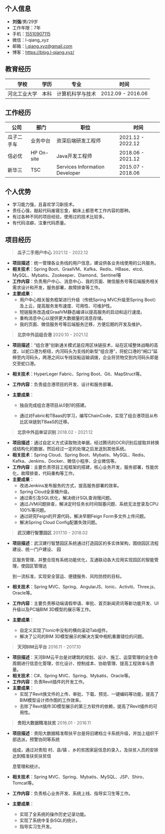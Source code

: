## 个人信息

- **刘强**/男/29岁
- 工作年限：7年
- 手机：<a href="tel:15510907115">15510907115</a>
- 微信：l-qiang_xyz
- 邮箱：l.qiang.xyz@gmail.com
- 博客：https://blog.l-qiang.xyz/

## 教育经历

| 学校         | 学历 | 专业             | 时间              |
| ------------ | ---- | ---------------- | ----------------- |
| 河北工业大学 | 本科 | 计算机科学与技术 | 2012.09 - 2016.06 |

## 工作经历

| 公司       | 部门       | 职位                           | 时间              |
| ---------- | ---------- | ------------------------------ | ----------------- |
| 瓜子二手车 | 业务中台   | 资深后端研发工程师             | 2021.12 - 2022.12 |
| 信必优     | HP On-site | Java开发工程师                 | 2018.06 - 2021.12 |
| 新华三     | TSC        | Services Information Developer | 2015.07 - 2018.06 |

## 个人优势

- 学习能力强，且喜欢学习新技术。
- 责任心强，敲起代码废寝忘食，躺床上都思考工作内容的那种。
- 有过各种不同的项目经验，使用过的技术比较多。
- 有代码洁癖，注重代码质量。

## 项目经历

> **瓜子二手用户中心**	2021.12 - 2022.12

- **项目描述**：统一管理各业务线的用户信息，建设供各业务线使用的公共服务。
- **相关技术**：Spring Boot、GraalVM、Kafka、Redis、HBase、etcd、MySQL、Mybatis、Zookeeper、Diamond、Sentinel等
- **工作内容**：负责用户中心、消息中心、我的页面、微信服务号等后端服务相关需求设计和开发，服务部署，故障排查等工作。
- **主要成果**：
  - 用户中心相关服务框架进行升级（传统Spring MVC升级至Spring Boot）及上云，提高服务发布速度、可用性、可维护性。
  - 短链服务改造成GraalVM静态编译以提高服务的启动和运行速度。
  - 重构消息中心以提供更大数据量的消息存储。
  - 我的页面、微信服务号等后端服务迁移，方便后期的开发及维护。

> **北京中外运组合港** 	2020.10 - 2021.12

- **项目描述**：“组合港”创新通关模式是应用区块链技术，站在区域整体战略的高度，以蛇口港为枢纽，内河码头为支线的新型“组合港”，将蛇口港的“闸口”延伸至内河码头，两港之间以专线驳船运输调拨，企业将货物交到内河码头即是交至蛇口港。

- **相关技术**：HyperLeger Fabric、Spring Boot、Git、MapStruct等。

- **工作内容**：负责组合港项目的开发、设计和服务部署。

- **主要成果**：

  - 独自完成组合港项目从0到1的搭建。

  - 通过对Fabric和TBaas的学习，编写ChainCode，实现了组合港项目从布比区块链到TBaaS的迁移。

> **北京中外运单证识别**	2018.02 - 2021.12

- **项目描述**：通过自定义方式读取物流单据，经过腾讯的OCR识别后提取并转换成结构化的数据，然后经过一定的处理之后发送到其他系统。
- **相关技术**：Spring Cloud、Spring Boot、Mybatis、MySQL、Redis、Kafka、Jenkins、Docker、微信小程序、企业微信等。
- **工作内容**：主要负责项目工程框架的搭建，核心业务开发，服务部署，性能优化，故障排查，代码重构等工作。
- **主要成果**：
  - 改进Jenkins发布服务的方式，提高服务部署的效率。
  - Spring Cloud全家桶升级。
  - 通过索引及SQL优化，解决统计SQL查询慢问题。
  - 通过JVM问题排查，解决定时任务长时间阻塞问题、系统无法登录及CPU 100%等问题。
  - 通过研究Feign的开源代码，解决早期Feign Form多文件上传问题。
  - 解决Spring Cloud Config配置失效问题。

> **武汉建行智慧园区**	2017.10 - 2018.02

- **项目描述**：武汉建行智慧园区系统通过打造园区的多实体架构，围绕园区流程建设、统一门户建设、 园

  区服务管理，并整合现有系统功能优化，互通联动各大应用实现园区的智能管理，使园区管理达

  到一流标准，实现安全营运、便捷服务、风险防控的目标。

- **相关技术**：Spring MVC、Spring、AngularJS、Ionic、Activiti、Three.js、Oracle等。

- **工作内容**：主要负责移动端请假申请、审批、首页新闻资讯等新功能开发、UI升级以及PC端BIM 3D模型的展示等工作。

- **主要成果**：

  - 自定义实现了Ionic中没有的横向滚动Tab组件。
  - 解决了公司的BIM 3D模型展示的解决方案中相机重置错位的问题。

> **天河BIM云平台**	2016.11 - 2017.10

- **项目描述**：天河BIM云平台是对建筑的规划、设计、施工、运营管理的全生命周期进行信息化管理，优化设计、控制成本、协助管理、提高工程效率与质量。
- **相关技术**：C#、Spring MVC、Spring、Mybatis、Oracle等。
- **工作内容**：负责Revit插件的开发工作。
- **主要成果**：
  - 实现了Revit族文件的上传、审批、下载、预览、一键编码等功能，提高了BIM模型设计师作图的工作效率。
  - 去除了Revit插件3D模型展示的第三方软件的依赖，提高了Revit插件的可用性。

> **贵阳大数据精准扶贫**	2016.01 - 2016.11

- **项目描述**：贵阳大数据精准帮扶平台是将旧建档立卡系统升级，并加上组织干部选派，预警协同等系统

  组成，通过对贵阳 村、县/镇 、乡的贫困家庭信息的录入，及扶贫人员的安排达到精准扶贫扶贫信

  息管理和统计。

- **相关技术**：Spring MVC、Spring、Mybatis、MySQL、JSP、Shiro、Tomcat等。

- **工作内容**：负责核心业务开发、系统上线、指导实习生等工作。

- **主要成果**：

  - 实现了全系统的操作历史记录功能。
  - 实现了系统中复杂SQL的统计。
  - 指导实习生开发。